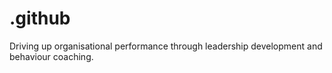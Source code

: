 # .github
Driving up organisational performance through leadership development and behaviour coaching.
